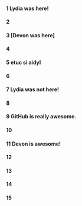 #### 1 Lydia was here!
#### 2
#### 3 [Devon was here]
#### 4
#### 5 etuc si aidyl 
#### 6
#### 7 Lydia was not here!
#### 8
#### 9 GitHub is really awesome.  
#### 10
#### 11 Devon is awesome!
#### 12
#### 13
#### 14
#### 15